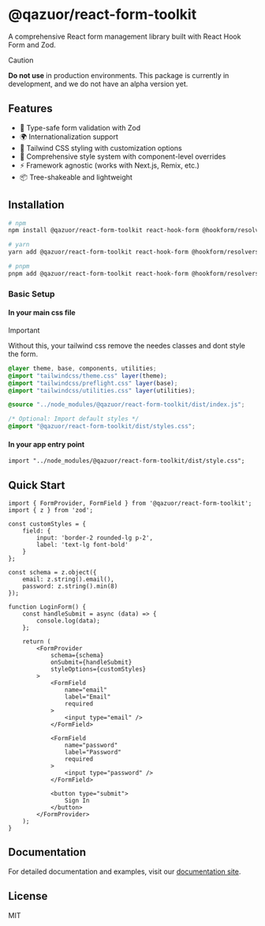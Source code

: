 # @qazuor/react-form-toolkit

A comprehensive React form management library built with React Hook Form and Zod.

> [!CAUTION]
> **Do not use** in production environments. This package is currently in development, and we do not have an alpha version yet.

## Features

- 🎯 Type-safe form validation with Zod
- 🌍 Internationalization support
- 🎨 Tailwind CSS styling with customization options
- 💅 Comprehensive style system with component-level overrides
- ⚡ Framework agnostic (works with Next.js, Remix, etc.)
- 📦 Tree-shakeable and lightweight

## Installation

```bash
# npm
npm install @qazuor/react-form-toolkit react-hook-form @hookform/resolvers zod tailwindcss

# yarn
yarn add @qazuor/react-form-toolkit react-hook-form @hookform/resolvers zod tailwindcss

# pnpm
pnpm add @qazuor/react-form-toolkit react-hook-form @hookform/resolvers zod tailwindcss
```

### Basic Setup

#### In your main css file

> [!IMPORTANT]
> Without this, your tailwind css remove the needes classes and dont style the form.

```scss
@layer theme, base, components, utilities;
@import "tailwindcss/theme.css" layer(theme);
@import "tailwindcss/preflight.css" layer(base);
@import "tailwindcss/utilities.css" layer(utilities);

@source "../node_modules/@qazuor/react-form-toolkit/dist/index.js";

/* Optional: Import default styles */
@import "@qazuor/react-form-toolkit/dist/styles.css";
```

#### In your app entry point

```tsx
import "../node_modules/@qazuor/react-form-toolkit/dist/style.css";
```

## Quick Start

```tsx
import { FormProvider, FormField } from '@qazuor/react-form-toolkit';
import { z } from 'zod';

const customStyles = {
    field: {
        input: 'border-2 rounded-lg p-2',
        label: 'text-lg font-bold'
    }
};

const schema = z.object({
    email: z.string().email(),
    password: z.string().min(8)
});

function LoginForm() {
    const handleSubmit = async (data) => {
        console.log(data);
    };

    return (
        <FormProvider
            schema={schema}
            onSubmit={handleSubmit}
            styleOptions={customStyles}
        >
            <FormField
                name="email"
                label="Email"
                required
            >
                <input type="email" />
            </FormField>

            <FormField
                name="password"
                label="Password"
                required
            >
                <input type="password" />
            </FormField>

            <button type="submit">
                Sign In
            </button>
        </FormProvider>
    );
}
```

## Documentation

For detailed documentation and examples, visit our [documentation site](https://github.com/qazuor/reactFormToolkit/blob/main/README.md).

## License

MIT
